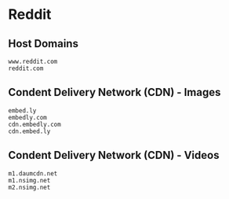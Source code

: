# Reddit

## Host Domains

```
www.reddit.com
reddit.com
```

## Condent Delivery Network (CDN) - Images

```
embed.ly	
embedly.com	
cdn.embedly.com	
cdn.embed.ly
```

## Condent Delivery Network (CDN) - Videos

```
m1.daumcdn.net	
m1.nsimg.net	
m2.nsimg.net
```

